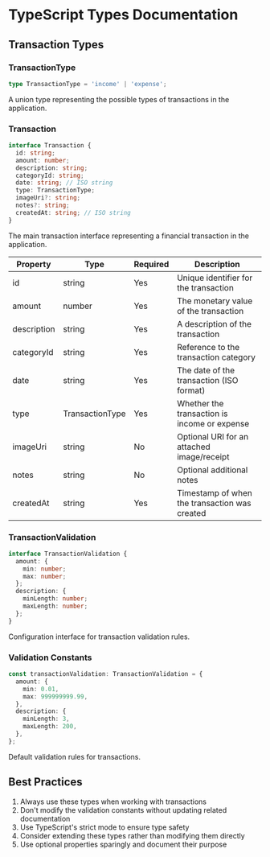 # TypeScript Types Documentation

## Transaction Types

### TransactionType

```typescript
type TransactionType = 'income' | 'expense';
```

A union type representing the possible types of transactions in the application.

### Transaction

```typescript
interface Transaction {
  id: string;
  amount: number;
  description: string;
  categoryId: string;
  date: string; // ISO string
  type: TransactionType;
  imageUri?: string;
  notes?: string;
  createdAt: string; // ISO string
}
```

The main transaction interface representing a financial transaction in the application.

| Property | Type | Required | Description |
|----------|------|----------|-------------|
| id | string | Yes | Unique identifier for the transaction |
| amount | number | Yes | The monetary value of the transaction |
| description | string | Yes | A description of the transaction |
| categoryId | string | Yes | Reference to the transaction category |
| date | string | Yes | The date of the transaction (ISO format) |
| type | TransactionType | Yes | Whether the transaction is income or expense |
| imageUri | string | No | Optional URI for an attached image/receipt |
| notes | string | No | Optional additional notes |
| createdAt | string | Yes | Timestamp of when the transaction was created |

### TransactionValidation

```typescript
interface TransactionValidation {
  amount: {
    min: number;
    max: number;
  };
  description: {
    minLength: number;
    maxLength: number;
  };
}
```

Configuration interface for transaction validation rules.

### Validation Constants

```typescript
const transactionValidation: TransactionValidation = {
  amount: {
    min: 0.01,
    max: 999999999.99,
  },
  description: {
    minLength: 3,
    maxLength: 200,
  },
};
```

Default validation rules for transactions.

## Best Practices

1. Always use these types when working with transactions
2. Don't modify the validation constants without updating related documentation
3. Use TypeScript's strict mode to ensure type safety
4. Consider extending these types rather than modifying them directly
5. Use optional properties sparingly and document their purpose 